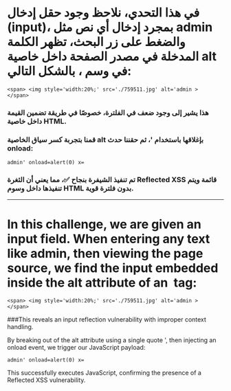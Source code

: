 # في هذا التحدي، نلاحظ وجود حقل إدخال (input)، بمجرد إدخال أي نص مثل admin والضغط على زر البحث، تظهر الكلمة المدخلة في مصدر الصفحة داخل خاصية alt في وسم <img>، بالشكل التالي:

```
<span> <img style='width:20%;' src='./759511.jpg' alt='admin > 
</span>

```

### هذا يشير إلى وجود ضعف في الفلترة، خصوصًا في طريقة تضمين القيمة داخل خاصية HTML.

### قمنا بتجربة كسر سياق الخاصية alt بإغلاقها باستخدام '، ثم حقننا حدث onload:
```
admin' onload=alert(0) x=
```
### تم تنفيذ الشيفرة بنجاح ✅، مما يعني أن الثغرة Reflected XSS قائمة ويتم تنفيذها داخل وسوم HTML بدون فلترة قوية.





____________________________________________________
# In this challenge, we are given an input field. When entering any text like admin, then viewing the page source, we find the input embedded inside the alt attribute of an <img> tag:
```
<span> <img style='width:20%;' src='./759511.jpg' alt='admin > 
</span>
```
###This reveals an input reflection vulnerability with improper context handling.

By breaking out of the alt attribute using a single quote ', then injecting an onload event, we trigger our JavaScript payload:

```
admin' onload=alert(0) x=
```
This successfully executes JavaScript, confirming the presence of a Reflected XSS vulnerability.

